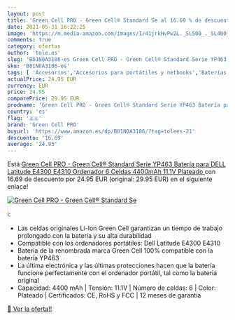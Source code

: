 ```yaml
---
layout: post
title: 'Green Cell PRO - Green Cell® Standard Se al 16.69 % de descuento'
date: 2021-05-31 16:22:25
image: 'https://m.media-amazon.com/images/I/41jrkHvPw2L._SL500_._SL400_.jpg'
comments: true
category: ofertas
author: 'tole.es'
slug: 'B01N0A3186-es Green Cell PRO - Green Cell® Standard Serie YP463 Batería...'
sku: 'B01N0A3186-es'
tags: [ 'Accesorios','Accesorios para portátiles y netbooks','Baterías para portátiles y netbooks','Informática','dell','green cell pro','ordenador', ]
actualPrice: 24.95 EUR
currency: EUR
price: 24.95
comparePrice: 29.95 EUR
prodname: 'Green Cell PRO - Green Cell® Standard Serie YP463 Batería para DELL Latitude E4300 E4310 Ordenador  6 Celdas 4400mAh 11.1V Plateado '
country: 'es'
flag: '🇪🇸'
brand: 'Green Cell PRO'
buyurl: 'https://www.amazon.es/dp/B01N0A3186/?tag=tolees-21'
descuento: '16.69'
average: '24.95'
---
```


Está [Green Cell PRO - Green Cell® Standard Serie YP463 Batería para DELL Latitude E4300 E4310 Ordenador  6 Celdas 4400mAh 11.1V Plateado ](https://www.amazon.es/dp/B01N0A3186/?tag=tolees-21) con 16.69 de descuento por 24.95 EUR (original: 29.95 EUR) en el siguiente enlace!

[![Green Cell PRO - Green Cell® Standard Se](https://m.media-amazon.com/images/I/41jrkHvPw2L._SL500_._SL400_.jpg)](https://www.amazon.es/dp/B01N0A3186/?tag=tolees-21)

ℹ️:

- Las celdas originales Li-Ion Green Cell garantizan un tiempo de trabajo prolongado con la batería y su alta durabilidad
- Compatible con los ordenadores portátiles: Dell Latitude E4300 E4310
- Batería de la renombrada marca Green Cell 100% compatible con la batería YP463
- La última electrónica y las últimas protecciones hacen que la batería funcione perfectamente con el ordenador portátil, tal como la batería original
- Capacidad: 4400 mAh | Tensión: 11.1V | Número de celdas: 6 | Color: Plateado | Certificados: CE, RoHS y FCC | 12 meses de garantía

[🛒 Ver la oferta!!](https://www.amazon.es/dp/B01N0A3186/?tag=tolees-21)
